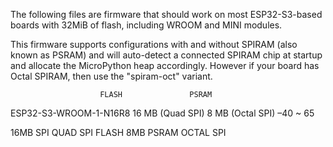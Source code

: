 The following files are firmware that should work on most ESP32-S3-based
boards with 32MiB of flash, including WROOM and MINI modules.

This firmware supports configurations with and without SPIRAM (also known as
PSRAM) and will auto-detect a connected SPIRAM chip at startup and allocate
the MicroPython heap accordingly. However if your board has Octal SPIRAM, then
use the "spiram-oct" variant.

                        FLASH               PSRAM
ESP32-S3-WROOM-1-N16R8 16 MB (Quad SPI) 8 MB (Octal SPI) –40 ~ 65

16MB SPI QUAD SPI FLASH
8MB PSRAM OCTAL SPI